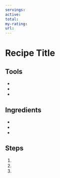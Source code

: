 ```yaml
---
servings:
active:
total:
my-rating:
url:
---
```


# Recipe Title

## Tools

*
*
*

## Ingredients

*
*
*

## Steps

1.
1.
1.

